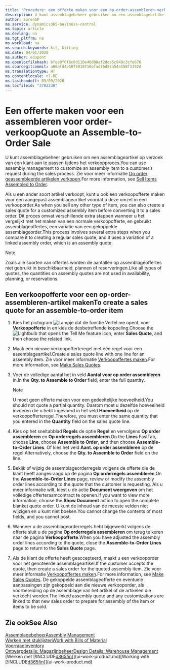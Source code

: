```yaml
---
title: 'Procedure: een offerte maken voor een op-order-assembleren-verkoop | Microsoft Docs'
description: U kunt assemblagebeheer gebruiken om een assemblageartikel op verzoek van een klant aan te passen tijdens het verkoopproces.
author: SorenGP
ms.service: dynamics365-business-central
ms.topic: article
ms.devlang: na
ms.tgt_pltfrm: na
ms.workload: na
ms.search.keywords: kit, kitting
ms.date: 04/01/2020
ms.author: edupont
ms.openlocfilehash: bfee0f6f6c0d116e40d08af2dda5c949c3cfe676
ms.sourcegitcommit: a80afd4e5075018716efad76d82a54e158f1392d
ms.translationtype: HT
ms.contentlocale: nl-BE
ms.lasthandoff: 09/09/2020
ms.locfileid: "3782230"
---
```

# <a name="quote-an-assemble-to-order-sale"></a><span data-ttu-id="c23c4-103">Een offerte maken voor een assembleren voor order-verkoop</span><span class="sxs-lookup"><span data-stu-id="c23c4-103">Quote an Assemble-to-Order Sale</span></span>
<span data-ttu-id="c23c4-104">U kunt assemblagebeheer gebruiken om een assemblageartikel op verzoek van een klant aan te passen tijdens het verkoopproces.</span><span class="sxs-lookup"><span data-stu-id="c23c4-104">You can use assembly management to customize an assembly item to a customer’s request during the sales process.</span></span> <span data-ttu-id="c23c4-105">Zie voor meer informatie [Op order geassembleerde artikelen verkopen](assembly-how-to-sell-items-assembled-to-order.md).</span><span class="sxs-lookup"><span data-stu-id="c23c4-105">For more information, see [Sell Items Assembled to Order](assembly-how-to-sell-items-assembled-to-order.md).</span></span>  

<span data-ttu-id="c23c4-106">Als u een ander soort artikel verkoopt, kunt u ook een verkoopofferte maken voor een aangepast assemblageartikel voordat u deze omzet in een verkooporder.</span><span class="sxs-lookup"><span data-stu-id="c23c4-106">As when you sell any other type of item, you can also create a sales quote for a customized assembly item before converting it to a sales order.</span></span> <span data-ttu-id="c23c4-107">Dit proces omvat verschillende extra stappen wanneer u het vergelijkt met het maken van een normale verkoopofferte, en gebruikt assemblageoffertes, een variatie van een gekoppelde assemblageorder.</span><span class="sxs-lookup"><span data-stu-id="c23c4-107">This process involves several extra steps when you compare it to creating a regular sales quote, and it uses a variation of a linked assembly order, which is an assembly quote.</span></span>

> [!NOTE]  
>  <span data-ttu-id="c23c4-108">Zoals alle soorten van offertes worden de aantallen op assemblageoffertes niet gebruikt in beschikbaarheid, plannen of reserveringen.</span><span class="sxs-lookup"><span data-stu-id="c23c4-108">Like all types of quotes, the quantities on assembly quotes are not used in availability, planning, or reservations.</span></span>  

## <a name="to-create-a-sales-quote-for-an-assemble-to-order-item"></a><span data-ttu-id="c23c4-109">Een verkoopofferte voor een op-order-assembleren-artikel maken</span><span class="sxs-lookup"><span data-stu-id="c23c4-109">To create a sales quote for an assemble-to-order item</span></span>  
1.  <span data-ttu-id="c23c4-110">Kies het pictogram ![Lampje dat de functie Vertel me opent](media/ui-search/search_small.png "Vertel me wat u wilt doen"), voer **Verkoopofferte** in en kies de desbetreffende koppeling.</span><span class="sxs-lookup"><span data-stu-id="c23c4-110">Choose the ![Lightbulb that opens the Tell Me feature](media/ui-search/search_small.png "Tell me what you want to do") icon, enter **Sales Quote**, and then choose the related link.</span></span>  
2.  <span data-ttu-id="c23c4-111">Maak een nieuwe verkoopofferteregel met één regel voor een assemblageartikel.</span><span class="sxs-lookup"><span data-stu-id="c23c4-111">Create a sales quote line with one line for an assembly item.</span></span> <span data-ttu-id="c23c4-112">Zie voor meer informatie [Verkoopoffertes maken](sales-how-make-offers.md).</span><span class="sxs-lookup"><span data-stu-id="c23c4-112">For more information, see [Make Sales Quotes](sales-how-make-offers.md).</span></span>  
3.  <span data-ttu-id="c23c4-113">Voer de volledige aantal het in veld **Aantal voor op order assembleren** in.</span><span class="sxs-lookup"><span data-stu-id="c23c4-113">In the **Qty. to Assemble to Order** field, enter the full quantity.</span></span>

    > [!NOTE]  
    >  <span data-ttu-id="c23c4-114">U moet geen offerte maken voor een gedeeltelijke hoeveelheid.</span><span class="sxs-lookup"><span data-stu-id="c23c4-114">You should not quote a partial quantity.</span></span> <span data-ttu-id="c23c4-115">Daarom moet u dezelfde hoeveelheid invoeren die u hebt ingevoerd in het veld **Hoeveelheid** op de verkoopofferteregel.</span><span class="sxs-lookup"><span data-stu-id="c23c4-115">Therefore, you must enter the same quantity that you entered in the **Quantity** field on the sales quote line.</span></span>  

4.  <span data-ttu-id="c23c4-116">Kies op het sneltabblad **Regels** de optie **Regel** en vervolgens **Op order assembleren** en **Op orderregels assembleren**.</span><span class="sxs-lookup"><span data-stu-id="c23c4-116">On the **Lines** FastTab, choose **Line**, choose **Assemble to Order**, and then choose **Assemble-to-Order Lines**.</span></span> <span data-ttu-id="c23c4-117">Of kies het veld **Aant. op order assembleren** op de regel.</span><span class="sxs-lookup"><span data-stu-id="c23c4-117">Alternatively, choose the **Qty. to Assemble to Order** field on the line.</span></span>  
5.  <span data-ttu-id="c23c4-118">Bekijk of wijzig de assemblageorderregels volgens de offerte die de klant heeft aangevraagd op de pagina **Op orderregels assembleren**.</span><span class="sxs-lookup"><span data-stu-id="c23c4-118">On the **Assemble-to-Order Lines** page, review or modify the assembly order lines according to the quote that the customer is requesting.</span></span> <span data-ttu-id="c23c4-119">Als u meer informatie wilt, kiest u de actie **Document weergeven** om het volledige offerteraamcontract te openen.</span><span class="sxs-lookup"><span data-stu-id="c23c4-119">If you want to view more information, choose the **Show Document** action to open the complete blanket quote order.</span></span> <span data-ttu-id="c23c4-120">U kunt de inhoud van de meeste velden niet wijzigen en u kunt niet boeken.</span><span class="sxs-lookup"><span data-stu-id="c23c4-120">You cannot change the contents of most fields, and you cannot post.</span></span>  
6.  <span data-ttu-id="c23c4-121">Wanneer u de assemblageorderregels hebt bijgewerkt volgens de offerte sluit u de pagina **Op orderregels assembleren** om terug te keren naar de pagina **Verkoopofferte**.</span><span class="sxs-lookup"><span data-stu-id="c23c4-121">When you have adjusted the assembly order lines according to the quote, close the **Assemble-to-Order Lines** page to return to the **Sales Quote** page.</span></span>  
7.  <span data-ttu-id="c23c4-122">Als de klant de offerte heeft geaccepteerd, maakt u een verkooporder voor het genoteerde assemblageartikel.</span><span class="sxs-lookup"><span data-stu-id="c23c4-122">If the customer accepts the quote, then create a sales order for the quoted assembly item.</span></span> <span data-ttu-id="c23c4-123">Zie voor meer informatie [Verkoopoffertes maken](sales-how-make-offers.md).</span><span class="sxs-lookup"><span data-stu-id="c23c4-123">For more information, see [Make Sales Quotes](sales-how-make-offers.md).</span></span> <span data-ttu-id="c23c4-124">De gekoppelde assemblageofferte en eventuele aanpassingen zijn gekoppeld aan die nieuwe verkooporder, als voorbereiding op de assemblage van het artikel of de artikelen die verkocht worden.</span><span class="sxs-lookup"><span data-stu-id="c23c4-124">The linked assembly quote and any customizations are linked to that new sales order to prepare for assembly of the item or items to be sold.</span></span>  

## <a name="see-also"></a><span data-ttu-id="c23c4-125">Zie ook</span><span class="sxs-lookup"><span data-stu-id="c23c4-125">See Also</span></span>  
[<span data-ttu-id="c23c4-126">Assemblagebeheer</span><span class="sxs-lookup"><span data-stu-id="c23c4-126">Assembly Management</span></span>](assembly-assemble-items.md)  
[<span data-ttu-id="c23c4-127">Werken met stuklijsten</span><span class="sxs-lookup"><span data-stu-id="c23c4-127">Work with Bills of Material</span></span>](inventory-how-work-BOMs.md)  
[<span data-ttu-id="c23c4-128">Voorraad</span><span class="sxs-lookup"><span data-stu-id="c23c4-128">Inventory</span></span>](inventory-manage-inventory.md)  
[<span data-ttu-id="c23c4-129">Ontwerpdetails: Magazijnbeheer</span><span class="sxs-lookup"><span data-stu-id="c23c4-129">Design Details: Warehouse Management</span></span>](design-details-warehouse-management.md)  
<span data-ttu-id="c23c4-130">[Werken met [!INCLUDE[d365fin](includes/d365fin_md.md)]](ui-work-product.md)</span><span class="sxs-lookup"><span data-stu-id="c23c4-130">[Working with [!INCLUDE[d365fin](includes/d365fin_md.md)]](ui-work-product.md)</span></span>
